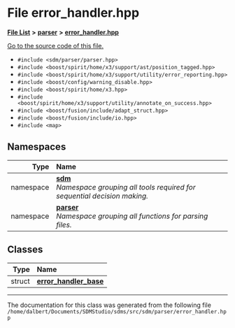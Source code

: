 
<NavBar active_item_id="2"/>

# File error\_handler.hpp


[**File List**](files.md) **>** [**parser**](dir_6daa6254ddefc40233dd42d3ed88a5a9.md) **>** [**error\_handler.hpp**](error__handler_8hpp.md)

[Go to the source code of this file.](error__handler_8hpp_source.md)



* `#include <sdm/parser/parser.hpp>`
* `#include <boost/spirit/home/x3/support/ast/position_tagged.hpp>`
* `#include <boost/spirit/home/x3/support/utility/error_reporting.hpp>`
* `#include <boost/config/warning_disable.hpp>`
* `#include <boost/spirit/home/x3.hpp>`
* `#include <boost/spirit/home/x3/support/utility/annotate_on_success.hpp>`
* `#include <boost/fusion/include/adapt_struct.hpp>`
* `#include <boost/fusion/include/io.hpp>`
* `#include <map>`









## Namespaces

| Type | Name |
| ---: | :--- |
| namespace | [**sdm**](namespacesdm.md) <br>_Namespace grouping all tools required for sequential decision making._  |
| namespace | [**parser**](namespacesdm_1_1parser.md) <br>_Namespace grouping all functions for parsing files._  |

## Classes

| Type | Name |
| ---: | :--- |
| struct | [**error\_handler\_base**](structsdm_1_1parser_1_1error__handler__base.md) <br> |














------------------------------
The documentation for this class was generated from the following file `/home/dalbert/Documents/SDMStudio/sdms/src/sdm/parser/error_handler.hpp`